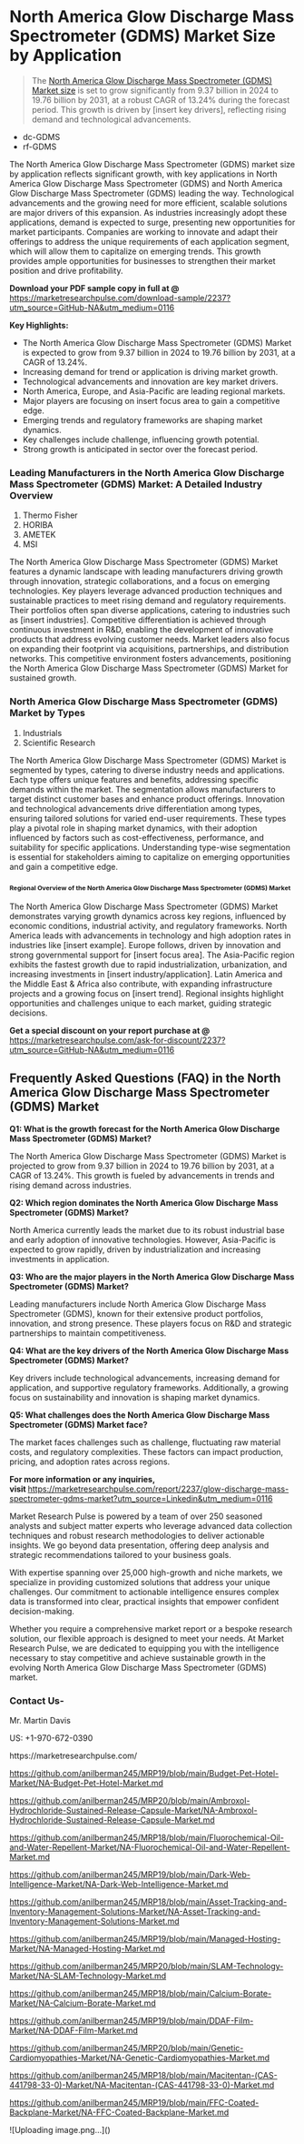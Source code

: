 <h1>North America Glow Discharge Mass Spectrometer (GDMS) Market&nbsp;Size by Application</h1><blockquote><p>The <a href="https://marketresearchpulse.com/download-sample/2237?utm_source=GitHub-NA&amp;utm_medium=0116">North America Glow Discharge Mass Spectrometer (GDMS) Market size</a> is set to grow significantly from 9.37 billion in 2024 to 19.76 billion by 2031, at a robust CAGR of 13.24% during the forecast period. This growth is driven by [insert key drivers], reflecting rising demand and technological advancements.</p></blockquote><ul><li>dc-GDMS <li> rf-GDMS</li></ul><p>The North America Glow Discharge Mass Spectrometer (GDMS) market size by application reflects significant growth, with key applications in North America Glow Discharge Mass Spectrometer (GDMS) and North America Glow Discharge Mass Spectrometer (GDMS) leading the way. Technological advancements and the growing need for more efficient, scalable solutions are major drivers of this expansion. As industries increasingly adopt these applications, demand is expected to surge, presenting new opportunities for market participants. Companies are working to innovate and adapt their offerings to address the unique requirements of each application segment, which will allow them to capitalize on emerging trends. This growth provides ample opportunities for businesses to strengthen their market position and drive profitability.</p><p><strong>Download your PDF sample copy in full at @ </strong><a href="https://marketresearchpulse.com/download-sample/2237?utm_source=GitHub-NA&amp;utm_medium=0116">https://marketresearchpulse.com/download-sample/2237?utm_source=GitHub-NA&amp;utm_medium=0116</a></p><p><strong>Key Highlights: </strong></p><ul><li>The North America Glow Discharge Mass Spectrometer (GDMS) Market is expected to grow from 9.37 billion in 2024 to 19.76 billion by 2031, at a CAGR of 13.24%.</li><li>Increasing demand for trend or application is driving market growth.</li><li>Technological advancements and innovation are key market drivers.</li><li>North America, Europe, and Asia-Pacific are leading regional markets.</li><li>Major players are focusing on insert focus area to gain a competitive edge.</li><li>Emerging trends and regulatory frameworks are shaping market dynamics.</li><li>Key challenges include challenge, influencing growth potential.</li><li>Strong growth is anticipated in sector over the forecast period.</li></ul><h3>Leading Manufacturers in the North America Glow Discharge Mass Spectrometer (GDMS) Market: A Detailed Industry Overview</h3><ol><li>Thermo Fisher</li><li>HORIBA</li><li>AMETEK</li><li>MSI</li></ol><div class="flex max-w-full flex-col flex-grow"><div class="min-h-8 text-message flex w-full flex-col items-end gap-2 whitespace-normal break-words [.text-message+&amp;]:mt-5" dir="auto" data-message-author-role="assistant" data-message-id="fd8432e4-4910-450d-b182-61b7bfb0a01f" data-message-model-slug="gpt-4o"><div class="flex w-full flex-col gap-1 empty:hidden first:pt-[3px]"><div class="markdown prose w-full break-words dark:prose-invert light"><p>The North America Glow Discharge Mass Spectrometer (GDMS) Market features a dynamic landscape with leading manufacturers driving growth through innovation, strategic collaborations, and a focus on emerging technologies. Key players leverage advanced production techniques and sustainable practices to meet rising demand and regulatory requirements. Their portfolios often span diverse applications, catering to industries such as [insert industries]. Competitive differentiation is achieved through continuous investment in R&amp;D, enabling the development of innovative products that address evolving customer needs. Market leaders also focus on expanding their footprint via acquisitions, partnerships, and distribution networks. This competitive environment fosters advancements, positioning the North America Glow Discharge Mass Spectrometer (GDMS) Market for sustained growth.</p></div></div></div></div><h3>North America Glow Discharge Mass Spectrometer (GDMS) Market by Types</h3><ol><li>Industrials <li> Scientific Research</li></ol><div class="flex max-w-full flex-col flex-grow"><div class="min-h-8 text-message flex w-full flex-col items-end gap-2 whitespace-normal break-words [.text-message+&amp;]:mt-5" dir="auto" data-message-author-role="assistant" data-message-id="084470be-0bb7-4664-bddf-5156b4f41249" data-message-model-slug="gpt-4o-mini"><div class="flex w-full flex-col gap-1 empty:hidden first:pt-[3px]"><div class="markdown prose w-full break-words dark:prose-invert light"><p>The North America Glow Discharge Mass Spectrometer (GDMS) Market is segmented by types, catering to diverse industry needs and applications. Each type offers unique features and benefits, addressing specific demands within the market. The segmentation allows manufacturers to target distinct customer bases and enhance product offerings. Innovation and technological advancements drive differentiation among types, ensuring tailored solutions for varied end-user requirements. These types play a pivotal role in shaping market dynamics, with their adoption influenced by factors such as cost-effectiveness, performance, and suitability for specific applications. Understanding type-wise segmentation is essential for stakeholders aiming to capitalize on emerging opportunities and gain a competitive edge.</p></div></div></div></div><h3><span style="font-size: 11px;">Regional Overview of the North America Glow Discharge Mass Spectrometer (GDMS) Market</span></h3><div class="flex max-w-full flex-col flex-grow"><div class="min-h-8 text-message flex w-full flex-col items-end gap-2 whitespace-normal break-words [.text-message+&amp;]:mt-5" dir="auto" data-message-author-role="assistant" data-message-id="e9038762-ce64-4e30-91c9-9bd413514231" data-message-model-slug="gpt-4o-mini"><div class="flex w-full flex-col gap-1 empty:hidden first:pt-[3px]"><div class="markdown prose w-full break-words dark:prose-invert light"><p>The North America Glow Discharge Mass Spectrometer (GDMS) Market demonstrates varying growth dynamics across key regions, influenced by economic conditions, industrial activity, and regulatory frameworks. North America leads with advancements in technology and high adoption rates in industries like [insert example]. Europe follows, driven by innovation and strong governmental support for [insert focus area]. The Asia-Pacific region exhibits the fastest growth due to rapid industrialization, urbanization, and increasing investments in [insert industry/application]. Latin America and the Middle East &amp; Africa also contribute, with expanding infrastructure projects and a growing focus on [insert trend]. Regional insights highlight opportunities and challenges unique to each market, guiding strategic decisions.</p></div></div></div></div><p><strong>Get a special discount on your report purchase at @ </strong><a href="https://marketresearchpulse.com/ask-for-discount/2237?utm_source=GitHub-NA&amp;utm_medium=0116">https://marketresearchpulse.com/ask-for-discount/2237?utm_source=GitHub-NA&amp;utm_medium=0116</a></p><h2>Frequently Asked Questions (FAQ) in the North America Glow Discharge Mass Spectrometer (GDMS) Market</h2><p><strong>Q1: What is the growth forecast for the North America Glow Discharge Mass Spectrometer (GDMS) Market?</strong></p><p>The North America Glow Discharge Mass Spectrometer (GDMS) Market is projected to grow from 9.37 billion in 2024 to 19.76 billion by 2031, at a CAGR of 13.24%. This growth is fueled by advancements in trends and rising demand across industries.</p><p><strong>Q2: Which region dominates the North America Glow Discharge Mass Spectrometer (GDMS) Market?</strong></p><p>North America currently leads the market due to its robust industrial base and early adoption of innovative technologies. However, Asia-Pacific is expected to grow rapidly, driven by industrialization and increasing investments in application.</p><p><strong>Q3: Who are the major players in the North America Glow Discharge Mass Spectrometer (GDMS) Market?</strong></p><p>Leading manufacturers include North America Glow Discharge Mass Spectrometer (GDMS), known for their extensive product portfolios, innovation, and strong presence. These players focus on R&amp;D and strategic partnerships to maintain competitiveness.</p><p><strong>Q4: What are the key drivers of the North America Glow Discharge Mass Spectrometer (GDMS) Market?</strong></p><p>Key drivers include technological advancements, increasing demand for application, and supportive regulatory frameworks. Additionally, a growing focus on sustainability and innovation is shaping market dynamics.</p><p><strong>Q5: What challenges does the North America Glow Discharge Mass Spectrometer (GDMS) Market face?</strong></p><p>The market faces challenges such as challenge, fluctuating raw material costs, and regulatory complexities. These factors can impact production, pricing, and adoption rates across regions.</p><p><strong>For more information or any inquiries, visit&nbsp;</strong><a href="https://marketresearchpulse.com/report/2237/glow-discharge-mass-spectrometer-gdms-market?utm_source=Linkedin&utm_medium=0116">https://marketresearchpulse.com/report/2237/glow-discharge-mass-spectrometer-gdms-market?utm_source=Linkedin&utm_medium=0116</a></p><p>Market Research Pulse is powered by a team of over 250 seasoned analysts and subject matter experts who leverage advanced data collection techniques and robust research methodologies to deliver actionable insights. We go beyond data presentation, offering deep analysis and strategic recommendations tailored to your business goals.</p><p>With expertise spanning over 25,000 high-growth and niche markets, we specialize in providing customized solutions that address your unique challenges. Our commitment to actionable intelligence ensures complex data is transformed into clear, practical insights that empower confident decision-making.</p><p>Whether you require a comprehensive market report or a bespoke research solution, our flexible approach is designed to meet your needs. At Market Research Pulse, we are dedicated to equipping you with the intelligence necessary to stay competitive and achieve sustainable growth in the evolving North America Glow Discharge Mass Spectrometer (GDMS) market.</p><h3><strong>Contact Us-</strong></h3><p>Mr. Martin Davis</p><p>US: +1-970-672-0390</p><p>https://marketresearchpulse.com/</p><p><a href="https://github.com/anilberman245/MRP19/blob/main/Budget-Pet-Hotel-Market/NA-Budget-Pet-Hotel-Market.md">https://github.com/anilberman245/MRP19/blob/main/Budget-Pet-Hotel-Market/NA-Budget-Pet-Hotel-Market.md</a></p><p><a href="https://github.com/anilberman245/MRP20/blob/main/Ambroxol-Hydrochloride-Sustained-Release-Capsule-Market/NA-Ambroxol-Hydrochloride-Sustained-Release-Capsule-Market.md">https://github.com/anilberman245/MRP20/blob/main/Ambroxol-Hydrochloride-Sustained-Release-Capsule-Market/NA-Ambroxol-Hydrochloride-Sustained-Release-Capsule-Market.md</a></p><p><a href="https://github.com/anilberman245/MRP18/blob/main/Fluorochemical-Oil-and-Water-Repellent-Market/NA-Fluorochemical-Oil-and-Water-Repellent-Market.md">https://github.com/anilberman245/MRP18/blob/main/Fluorochemical-Oil-and-Water-Repellent-Market/NA-Fluorochemical-Oil-and-Water-Repellent-Market.md</a></p><p><a href="https://github.com/anilberman245/MRP19/blob/main/Dark-Web-Intelligence-Market/NA-Dark-Web-Intelligence-Market.md">https://github.com/anilberman245/MRP19/blob/main/Dark-Web-Intelligence-Market/NA-Dark-Web-Intelligence-Market.md</a></p><p><a href="https://github.com/anilberman245/MRP18/blob/main/Asset-Tracking-and-Inventory-Management-Solutions-Market/NA-Asset-Tracking-and-Inventory-Management-Solutions-Market.md">https://github.com/anilberman245/MRP18/blob/main/Asset-Tracking-and-Inventory-Management-Solutions-Market/NA-Asset-Tracking-and-Inventory-Management-Solutions-Market.md</a></p><p><a href="https://github.com/anilberman245/MRP19/blob/main/Managed-Hosting-Market/NA-Managed-Hosting-Market.md">https://github.com/anilberman245/MRP19/blob/main/Managed-Hosting-Market/NA-Managed-Hosting-Market.md</a></p><p><a href="https://github.com/anilberman245/MRP20/blob/main/SLAM-Technology-Market/NA-SLAM-Technology-Market.md">https://github.com/anilberman245/MRP20/blob/main/SLAM-Technology-Market/NA-SLAM-Technology-Market.md</a></p><p><a href="https://github.com/anilberman245/MRP18/blob/main/Calcium-Borate-Market/NA-Calcium-Borate-Market.md">https://github.com/anilberman245/MRP18/blob/main/Calcium-Borate-Market/NA-Calcium-Borate-Market.md</a></p><p><a href="https://github.com/anilberman245/MRP19/blob/main/DDAF-Film-Market/NA-DDAF-Film-Market.md">https://github.com/anilberman245/MRP19/blob/main/DDAF-Film-Market/NA-DDAF-Film-Market.md</a></p><p><a href="https://github.com/anilberman245/MRP20/blob/main/Genetic-Cardiomyopathies-Market/NA-Genetic-Cardiomyopathies-Market.md">https://github.com/anilberman245/MRP20/blob/main/Genetic-Cardiomyopathies-Market/NA-Genetic-Cardiomyopathies-Market.md</a></p><p><a href="https://github.com/anilberman245/MRP18/blob/main/Macitentan-(CAS-441798-33-0)-Market/NA-Macitentan-(CAS-441798-33-0)-Market.md">https://github.com/anilberman245/MRP18/blob/main/Macitentan-(CAS-441798-33-0)-Market/NA-Macitentan-(CAS-441798-33-0)-Market.md</a></p><p><a href="https://github.com/anilberman245/MRP19/blob/main/FFC-Coated-Backplane-Market/NA-FFC-Coated-Backplane-Market.md">https://github.com/anilberman245/MRP19/blob/main/FFC-Coated-Backplane-Market/NA-FFC-Coated-Backplane-Market.md</a></p>
![Uploading image.png…]()
